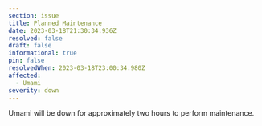 ```yaml
---
section: issue
title: Planned Maintenance
date: 2023-03-18T21:30:34.936Z
resolved: false
draft: false
informational: true
pin: false
resolvedWhen: 2023-03-18T23:00:34.980Z
affected:
  - Umami
severity: down
---
```

Umami will be down for approximately two hours to perform maintenance.